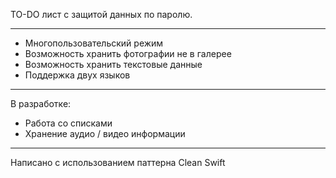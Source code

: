 
TO-DO лист с защитой данных по паролю. 

---------------------------------------
- Многопользовательский режим
- Возможность хранить фотографии не в галерее
- Возможность хранить текстовые данные
- Поддержка двух языков
---------------------------------------
В разработке:
- Работа со списками
- Хранение аудио / видео информации
---------------------------------------

Написано с использованием паттерна Clean Swift
